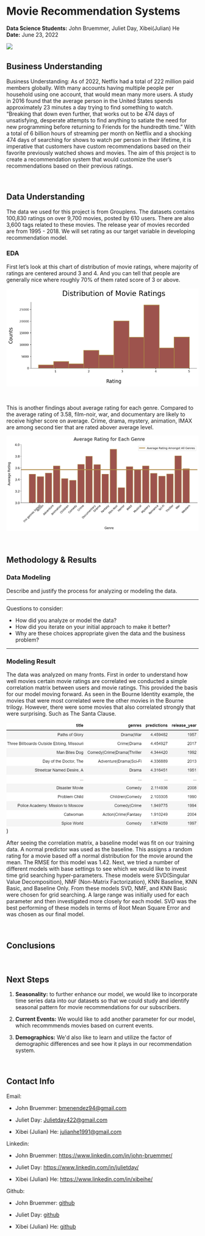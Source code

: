 # Movie Recommendation Systems<br>
**Data Science Students:**  John Bruemmer, Juliet Day, Xibei(Julian) He <br>
**Date:** June 23, 2022

![](https://t4.ftcdn.net/jpg/03/71/56/17/360_F_371561715_LVI4qVJ2hyWMDXdqJNGdktggEzjQuC15.jpg)

## **Business Understanding**
Business Understanding: As of 2022, Netflix had a total of 222 million paid members globally. With many accounts having multiple people per household using one account, that would mean many more users. A study in 2016 found that the average person in the United States spends approximately 23 minutes a day trying to find something to watch. “Breaking that down even further, that works out to be 474 days of unsatisfying, desperate attempts to find anything to satiate the need for new programming before returning to Friends for the hundredth time.” With a total of 6 billion hours of streaming per month on Netflix and a shocking 474 days of searching for shows to watch per person in their lifetime, it is imperative that customers have custom recommendations based on their favorite previously watched shows and movies. The aim of this project is to create a recommendation system that would customize the user’s recommendations based on their previous ratings.

<br>

## **Data Understanding** 
The data we used for this project is from Grouplens. The datasets contains 100,830 ratings on over 9,700 movies, posted by 610 users. There are also 3,600 tags related to these movies. The release year of movies recorded are from 1995 - 2018. We will set rating as our target variable in developing recommendation model.

### **EDA**
First let’s look at this chart of distribution of movie ratings, where majority of ratings are centered around 3 and 4. And you can tell that people are generally nice where roughly 70% of them rated score of 3 or above. 

![](Images/movie_ratings.png)

<br>

This is another findings about average rating for each genre. Compared to the average rating of 3.58, film-noir, war, and documentary are likely to receive higher score on average. Crime, drama, mystery, animation, IMAX are among second tier that are rated abover average level. 

![](Images/genre_ratings_bar.png)

<br>

## **Methodology & Results**

### **Data Modeling**
Describe and justify the process for analyzing or modeling the data.
***
Questions to consider:
* How did you analyze or model the data?
* How did you iterate on your initial approach to make it better?
* Why are these choices appropriate given the data and the business problem?
***

### **Modeling Result**
The data was analyzed on many fronts. First in order to understand how well movies certain movie ratings are correlated we conducted a simple correlation matrix between users and movie ratings. This provided the basis for our model moving forward. As seen in the Bourne Identity example, the movies that were most correlated were the other movies in the Bourne trilogy. However, there were some movies that also correlated strongly that were surprising. Such as The Santa Clause.


![](https://github.com/JulianHe1991/Movie_Recommendation_Project/blob/Julian/Images/recommendation.PNG))


After seeing the correlation matrix, a baseline model was fit on our training data. A normal predictor was used as the baseline. This assigns a random rating for a movie based off a normal distribution for the movie around the mean. The RMSE for this model was 1.42. 
Next, we tried a number of different models with base settings to see which we would like to invest time grid searching hyper-parameters. These models were SVD(Singular Value Decomposition), NMF (Non-Matrix Factorization), KNN Baseline, KNN Basic, and Baseline Only. From these models SVD, NMF, and KNN Basic were chosen for grid searching. A large range was initially used for each parameter and then investigated more closely for each model. SVD was the best performing of these models in terms of Root Mean Square Error and was chosen as our final model. 

<br>

## **Conclusions**


<br>

## **Next Steps**
1. **Seasonality:** to further enhance our model, we would like to incorporate time series data into our datasets so that we could study and identify seasonal pattern for movie recommendations for our subscribers. 

2. **Current Events:** We would like to add another parameter for our model, which recommmends movies based on current events.

3. **Demographics:** We'd also like to learn and utilize the factor of demographic differences and see how it plays in our recommendation system. 

<br>

## **Contact Info**
Email:
- John Bruemmer: bmenendez94@gmail.com

- Juliet Day: Julietday422@gmail.com

- Xibei (Julian) He: julianhe1991@gmail.com

Linkedin: 
- John Bruemmer: https://www.linkedin.com/in/john-bruemmer/

- Juliet Day: https://www.linkedin.com/in/julietday/

- Xibei (Julian) He: https://www.linkedin.com/in/xibeihe/

Github:
- John Bruemmer: [github](https://github.com/Jbruemmer)

- Juliet Day: [github](https://github.com/julietday422)

- Xibei (Julian) He: [github](https://github.com/JulianHe1991)
